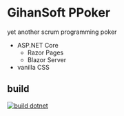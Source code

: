 # GihanSoft PPoker
yet another scrum programming poker

- ASP.NET Core
  - Razor Pages
  - Blazor Server
- vanilla CSS

## build
[![build dotnet](https://github.com/GihanSoft/PPoker/actions/workflows/build.yml/badge.svg)](https://github.com/GihanSoft/PPoker/actions/workflows/build.yml)